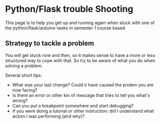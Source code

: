 # Python/Flask trouble Shooting

This page is to help you get up and running again when stuck with one of the python/flask/arduino-tasks in semester 1 course based.

## Strategy to tackle a problem

You *will* get stuck now and then, so it makes sense to have a more or less structured way to cope with that. So try to be aware of what you do when solving a problem.

Several short tips:

- What was your last change? Could it have caused the prolem you are now facing?
- Is there an error or other kin of message that tries to tell you what's wrong?
- Can you put a breakpoint somewhere and start debugging?
- If you were doing a tutorial or other instruction: did I understand what action I was performing (and why)?

